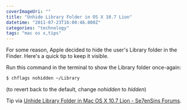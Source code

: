 ```yaml
---
coverImageUri: ""
title: "Unhide Library Folder in OS X 10.7 Lion"
datetime: "2011-07-23T16:00:46.000Z"
categories: "technology"
tags: "mac os x,tips"
---
```


For some reason, Apple decided to hide the user's Library folder in the Finder. Here's a quick tip to keep it visible.

Run this command in the terminal to show the Library folder once-again:

```bash
$ chflags nohidden ~/Library
```

(to revert back to the default, change _nohidden_ to _hidden_)

Tip via [Unhide Library Folder in Mac OS X 10.7 Lion - Se7enSins Forums](http://www.se7ensins.com/forums/topic/428277-unhide-library-folder-in-mac-os-x-107-lion/).
